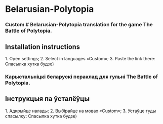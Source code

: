 # Belarusian-Polytopia
<h3 align="left">Custom # Belarusian-Polytopia translation for the game The Battle of Polytopia.</h3>
<h2 align="left">Installation instructions</h2>
1. Open settings;
2. Select in languages «Сustom»;
3. Paste the link there:
Спасылка хутка будзе)

<h3 align="left">Карыстальніцкі беларускі пераклад для гульні The Battle of Polytopia.</h3>
<h2 align="left">Інструкцыя па ўсталёўцы</h2>
1. Адкрыйце налады;
2. Выбірайце на мовах «Custom»;
3. Устаўце туды спасылку:
Спасылка хутка будзе)